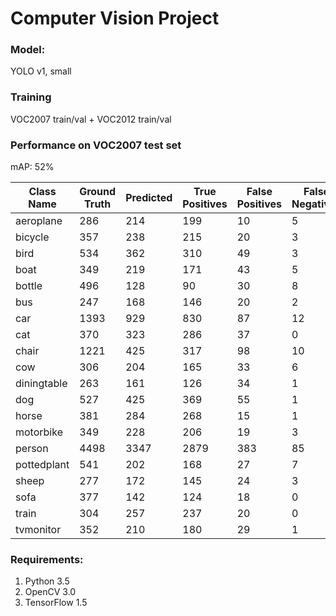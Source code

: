 # Computer Vision Project

### Model:
YOLO v1, small

### Training

VOC2007 train/val + VOC2012 train/val

### Performance on VOC2007 test set

mAP: 52%

Class Name | Ground Truth | Predicted | True Positives | False Positives | False Negatives | Avg. Precision
--- | --- | --- | --- | --- | --- | ---
aeroplane | 286 | 214 | 199 | 10 | 5 | 0.6908
bicycle | 357 | 238 | 215 | 20 | 3 | 0.5873
bird | 534 | 362 | 310 | 49 | 3 | 0.5514
boat | 349 | 219 | 171 | 43 | 5 | 0.4506
bottle | 496 | 128 |  90 | 30 | 8 | 0.1569
bus | 247 | 168 | 146 | 20 | 2 | 0.5744
car | 1393 | 929 | 830 | 87 | 12 | 0.5853
cat | 370  | 323 | 286 | 37 |  0 | 0.7493
chair | 1221 | 425 | 317 | 98 | 10 | 0.2160
cow | 306 | 204 | 165 | 33 | 6 | 0.4830
diningtable | 263 | 161 | 126 | 34 | 1 | 0.4483
dog | 527 | 425 | 369 | 55 | 1 | 0.6727
horse | 381 | 284 | 268 | 15 | 1 | 0.6952
motorbike | 349 | 228 | 206 | 19 | 3 | 0.5620
person | 4498 | 3347 | 2879 | 383 | 85 | 0.6223
pottedplant | 541 | 202 | 168 | 27 | 7 | 0.2881
sheep | 277 | 172 | 145 | 24 | 3 | 0.5015
sofa | 377 | 142 | 124 | 18 | 0 | 0.3131
train | 304 | 257 | 237 | 20 | 0 | 0.7719
tvmonitor | 352 | 210 | 180 | 29 | 1 | 0.4944
        


### Requirements:
1. Python 3.5
2. OpenCV 3.0
3. TensorFlow 1.5
